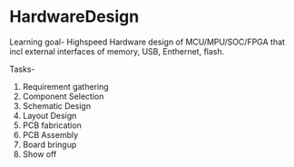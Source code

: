 # HardwareDesign

Learning goal-
Highspeed Hardware design of MCU/MPU/SOC/FPGA that incl external interfaces of memory, USB, Enthernet, flash.

Tasks-
1. Requirement gathering
2. Component Selection
3. Schematic Design
4. Layout Design
5. PCB fabrication
6. PCB Assembly
7. Board bringup
8. Show off
